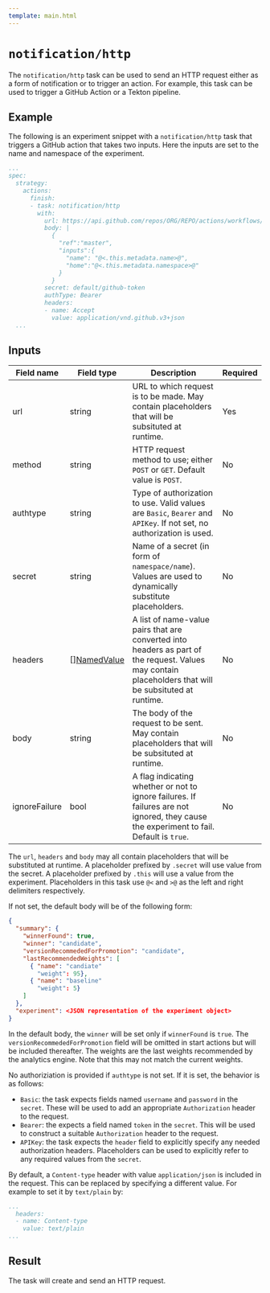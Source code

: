 ```yaml
---
template: main.html
---
```


# `notification/http`
The `notification/http` task can be used to send an HTTP request either as a form of notification or to trigger an action. For example, this task can be used to trigger a GitHub Action or a Tekton pipeline.

## Example
The following is an experiment snippet with a `notification/http` task that triggers a GitHub action that takes two inputs. Here the inputs are set to the name and namespace of the experiment.

```yaml
...
spec:
  strategy:
    actions:
      finish:
      - task: notification/http
        with:
          url: https://api.github.com/repos/ORG/REPO/actions/workflows/ACTION.yaml/dispatches
          body: |
            {
              "ref":"master", 
              "inputs":{
                "name": "@<.this.metadata.name>@",
                "home":"@<.this.metadata.namespace>@"
              }
            }
          secret: default/github-token
          authType: Bearer
          headers:
          - name: Accept
            value: application/vnd.github.v3+json
  ...
```

## Inputs
| Field name | Field type | Description | Required |
| ----- | ---- | ----------- | -------- |
| url | string | URL to which request is to be made. May contain placeholders that will be subsituted at runtime. | Yes |
| method | string | HTTP request method to use; either `POST` or `GET`. Default value is `POST`. | No |
| authtype | string | Type of authorization to use. Valid values are `Basic`, `Bearer` and `APIKey`. If not set, no authorization is used. | No |
| secret | string | Name of a secret (in form of `namespace/name`). Values are used to dynamically substitute placeholders. | No |
| headers | [][NamedValue](../../experiment/#namedvalue) | A list of name-value pairs that are converted into headers as part of the request. Values may contain placeholders that will be subsituted at runtime.| No |
| body | string | The body of the request to be sent. May contain placeholders that will be subsituted at runtime. | No |
| ignoreFailure | bool | A flag indicating whether or not to ignore failures. If failures are not ignored, they cause the experiment to fail. Default is `true`. | No |

The `url`, `headers` and `body` may all contain placeholders that will be substituted at runtime. 
A placeholder prefixed by `.secret` will use value from the secret. 
A placeholder prefixed by `.this` will use a value from the experiment.
Placeholders in this task use `@<` and `>@` as the left and right delimiters respectively.

If not set, the default body will be of the following form:

```json
{
  "summary": {
    "winnerFound": true,
    "winner": "candidate",
    "versionRecommededForPromotion": "candidate",
    "lastRecommendedWeights": [
      { "name": "candiate"
        "weight": 95},
      { "name": "baseline"
        "weight": 5}
    ]
  },
  "experiment": <JSON representation of the experiment object>
}
```

In the default body, the `winner` will be set only if `winnerFound` is `true`. The `versionRecommededForPromotion` field will be omitted in start actions but will be included thereafter.
The weights are the last weights recommended by the analytics engine. Note that this may not match the current weights.

No authoriziation is provided if `authtype` is not set. If it is set, the behavior is as follows:

  - `Basic`: the task expects fields named `username` and `password` in the `secret`. These will be used to add an appropriate `Authorization` header to the request.
  - `Bearer`: the expects a field named `token` in the `secret`. This will be used to construct a suitable `Authorization` header to the request.
  - `APIKey`: the task expects the `header` field to explicitly specify any needed authorization headers. Placeholders can be used to explicitly refer to any required values from the `secret`.

By default, a `Content-type` header with value `application/json` is included in the request. This can be replaced by specifying a different value. For example to set it by `text/plain` by:

```yaml
...
  headers:
  - name: Content-type
    value: text/plain
...
```

## Result
The task will create and send an HTTP request.
